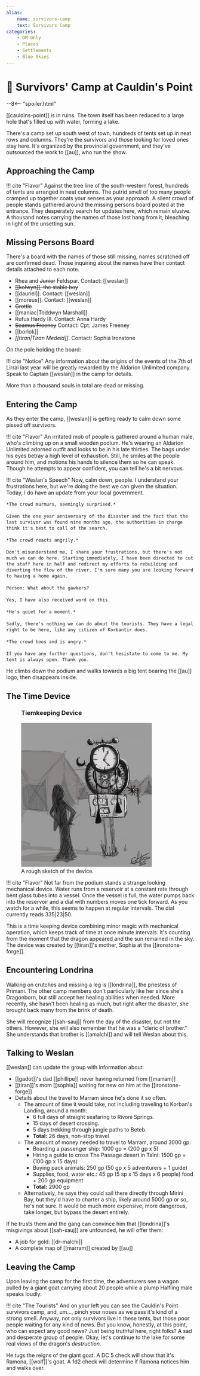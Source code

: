 ```yaml
---
alias:
    name: survivors-camp
    text: Survivors Camp
categories:
    - DM Only
    - Places
    - Settlements
    - Blue Skies
---
```

# 🔐 Survivors' Camp at Cauldin's Point

--8<-- "spoiler.html"

[[cauldins-point]] is in ruins. The town itself has been reduced to a large hole that's filled up with water, forming a lake.

There's a camp set up south west of town, hundreds of tents set up in neat rows and columns. They're the survivors and those looking for loved ones stay here. It's organized by the provincial government, and they've outsourced the work to [[au]], who run the show.

## Approaching the Camp

!!! cite "Flavor"
    Against the tree line of the south-western forest, hundreds of tents are arranged in neat columns. The putrid smell of too many people cramped up together coats your senses as your approach. A silent crowd of people stands gathered around the missing persons board posted at the entrance. They desperately search for updates here, which remain elusive. A thousand notes carrying the names of those lost hang from it, bleaching in light of the unsetting sun.

## Missing Persons Board

There's a board with the names of those still missing, names scratched off are confirmed dead. Those inquiring about the names have their contact details attached to each note.

- Rhea and ~~Junior~~ Feldspar. Contact: [[weslan]]
- ~~[[kolwyn]], the stable boy~~
- [[dauriel]]. Contact: [[weslan]]
- [[moreus]]. Contact: [[weslan]]
- ~~Grottle~~
- [[maniac|Toddwyn Marshall]]
- Rufus Hardy III. Contact: Anna Hardy
- ~~Seamus Freeney~~ Contact: Cpt. James Freeney
- [[borlok]]
- *[[tiran|Tiran Medeid]]*. Contact: Sophia Ironstone

On the pole holding the board:

!!! cite "Notice"
    Any information about the origins of the events of the 7th of Lirrai last year will be greatly rewarded by the Aldarion Unlimited company. Speak to Captain [[weslan]] in the camp for details.

More than a thousand souls in total are dead or missing.

## Entering the Camp

As they enter the camp, [[weslan]] is getting ready to calm down some pissed off survivors.

!!! cite "Flavor"
    An irritated mob of people is gathered around a human male, who's climbing up on a small wooden podium. He's wearing an Aldarion Unlimited adorned outfit and looks to be in his late thirties. The bags under his eyes betray a high level of exhaustion. Still, he smiles at the people around him, and motions his hands to silence them so he can speak. Though he attempts to appear confident, you can tell he's a bit nervous.

!!! cite "Weslan's Speech"
    Now, calm down, people. I understand your frustrations here, but we're doing the best we can given the situation. Today, I do have an update from your local government.

    *The crowd murmurs, seemingly surprised.*

    Given the one year anniversary of the disaster and the fact that the last survivor was found nine months ago, the authorities in charge think it's best to call of the search.

    *The crowd reacts angrily.*

    Don't misunderstand me, I share your frustrations, but there's not much we can do here. Starting immediately, I have been directed to cut the staff here in half and redirect my efforts to rebuilding and diverting the flow of the river. I'm sure many you are looking forward to having a home again.

    Person: What about the gawkers?

    Yes, I have also received word on this.

    *He's quiet for a moment.*

    Sadly, there's nothing we can do about the tourists. They have a legal right to be here, like any citizen of Korbantir does.

    *The crowd boos and is angry.*

    If you have any further questions, don't hesistate to come to me. My tent is always open. Thank you.

He climbs down the podium and walks towards a big tent bearing the [[au]] logo, then disappears inside.

## The Time Device

<figure class="infobox right">
  <h3>Tiemkeeping Device</h3>
  <a href="/assets/images/timekeeping-device-full.png">
    <img src="/assets/images/timekeeping-device-tiny.png" />
  </a>
  <figcaption>
    A rough sketch of the device.
  </figcaption>
</figure>

!!! cite "Flavor"
  Not far from the podium stands a strange looking mechanical device. Water runs from a reservoir at a constant rate through bent glass tubes into a vessel. Once the vessel is full, the water pumps back into the reservoir and a dial with numbers moves one tick forward. As you watch for a while, this seems to happen at regular intervals. The dial currently reads 335|23|50.

This is a time keeping device combining minor magic with mechanical operation, which keeps track of time at once minute intervals. It's counting from the moment that the dragon appeared and the sun remained in the sky. The device was created by [[tiran]]'s mother, Sophia at the [[ironstone-forge]].

## Encountering Londrina

Walking on crutches and missing a leg is [[londrina]], the priestess of Primani. The other camp members don't particularly like her since she's Dragonborn, but still accept her healing abilities when needed. More recently, she hasn't been healing as much, but right after the disaster, she brought back many from the brink of death.

She will recognize [[sah-sauj]] from the day of the disaster, but not the others. However, she will also remember that he was a "cleric of brother." She understands that brother is [[amalchi]] and will tell Weslan about this.

## Talking to Weslan

[[weslan]] can update the group with information about:

- [[gadot]]'s dad [[phillipe]] never having returned from [[marram]]
- [[tiran]]'s mom [[sophia]] waiting for new on him at the [[ironstone-forge]]
- Details about the travel to Marram since he's done it so often.
  - The amount of time it would take, not including traveling to Korban's Landing, around a month:
    - 6 full days of straight seafaring to Rivoni Springs.
    - 15 days of desert crossing.
    - 5 days trekking through jungle paths to Beteb.
    - **Total:** 26 days, non-stop travel
  - The amount of money needed to travel to Marram, around 3000 gp:
    - Boarding a passenger ship: 1000 gp = (200 gp x 5)
    - Hiring a guide to cross The Passage desert in Taïni: 1500 gp = (100 gp x 15 days)
    - Buying pack animals: 250 gp (50 gp x 5 adventurers + 1 guide)
    - Supplies, food, water etc.: 45 gp (5 sp x 15 days x 6 people) food + 200 gp equipment
    - **Total:** 2900 gp
  - Alternatively, he says they could sail there directly through Mirini Bay, but they'd have to charter a ship, likely around 5000 gp or so, he's not sure. It would be much more expensive, more dangerous, take longer, but bypass the desert entirely.

If he trusts them and the gang can convince him that [[londrina]]'s misgivings about [[sah-sauj]] are unfounded, he will offer them:

- A job for gold: [[dr-malchi]]
- A complete map of [[marram]] created by [[au]]

## Leaving the Camp

Upon leaving the camp for the first time, the adventurers see a wagon pulled by  a giant goat carrying about 20 people while a plump Halfling male speaks loudly:

!!! cite "The Tourists"
    And on your left you can see the Cauldin's Point survivors camp, and, um..., pinch your noses as we pass it's kind of a strong smell. Anyway, not only survivors live in these tents, but those poor people waiting for any kind of news. But you know, honestly, at this point, who can expect any good news? Just being truthful here, right folks? A sad and desperate group of people. Okay, let's continue to the lake for some real views of the dragon's *destruction*.

He tugs the reigns of the giant goat. A DC 5 check will show that it's Ramona, [[wolf]]'s goat. A 1d2 check will determine if Ramona notices him and walks over.

